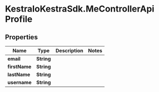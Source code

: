 # KestraIoKestraSdk.MeControllerApiProfile

## Properties

Name | Type | Description | Notes
------------ | ------------- | ------------- | -------------
**email** | **String** |  | 
**firstName** | **String** |  | 
**lastName** | **String** |  | 
**username** | **String** |  | 


